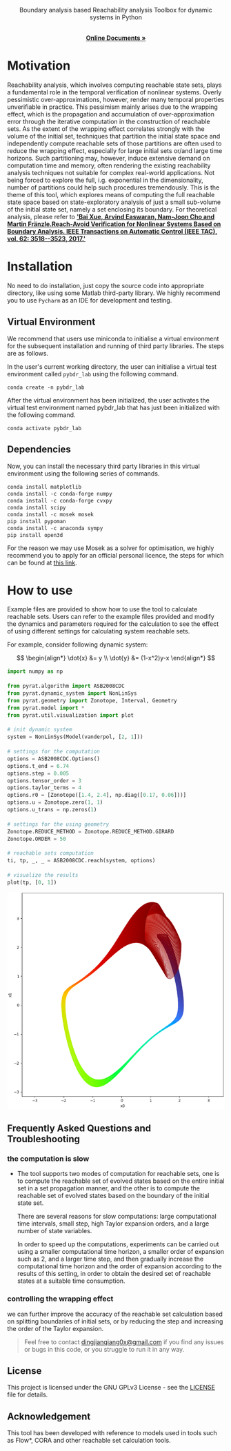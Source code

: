<p align="center">
Boundary analysis based Reachability analysis Toolbox for dynamic systems in Python
</p>


<p align="center">
    <br />
        <a href="https://asag-iscas.github.io/docs.pybdr/"><strong>Online Documents »</strong></a>
    <br />    
</p>

# Motivation

Reachability analysis, which involves computing reachable state sets, plays a fundamental role in the temporal
verification of nonlinear systems. Overly pessimistic over-approximations, however, render many temporal properties
unverifiable in practice. This pessimism mainly arises due to the wrapping effect, which is the propagation and
accumulation of over-approximation error through the iterative computation in the construction of reachable sets. As the
extent of the wrapping effect correlates strongly with the volume of the initial set, techniques that partition the
initial state space and independently compute reachable sets of those partitions are often used to reduce the wrapping
effect, especially for large initial sets or/and large time horizons. Such partitioning may, however, induce extensive
demand on computation time and memory, often rendering the existing reachability analysis techniques not suitable for
complex real-world applications. Not being forced to explore the full, i.g. exponential in the dimensionality, number of
partitions could help such procedures tremendously. This is the theme of this tool, which explores means of computing
the full reachable state space based on state-exploratory analysis of just a small sub-volume of the initial state set,
namely a set enclosing its boundary. For theoretical analysis, please refer to 
<a href="https://ieeexplore.ieee.org/document/7585104"><strong>'Bai Xue, Arvind Easwaran, Nam-Joon Cho and Martin Fränzle.Reach-Avoid Verification for Nonlinear Systems Based on Boundary Analysis. IEEE Transactions on Automatic Control (IEEE TAC), vol. 62: 3518--3523, 2017.'</strong></a>

# Installation

No need to do installation, just copy the source code into appropriate directory, like using some
Matlab third-party library. We highly recommend you to use `Pycharm` as an IDE for development and
testing.

## Virtual Environment

We recommend that users use miniconda to initialise a virtual environment for the subsequent
installation and running of third party libraries. The steps are as follows.

In the user's current working directory, the user can initialise a virtual test environment called
`pybdr_lab` using the following command.

```shell
conda create -n pybdr_lab
```

After the virtual environment has been initialized, the user activates the virtual test environment
named pybdr_lab that has just been initialized with the following command.

```shell
conda activate pybdr_lab
```

## Dependencies

Now, you can install the necessary third party libraries in this virtual environment using the
following series of commands.

```shell
conda install matplotlib
conda install -c conda-forge numpy
conda install -c conda-forge cvxpy
conda install scipy
conda install -c mosek mosek
pip install pypoman
conda install -c anaconda sympy
pip install open3d
```

For the reason we may use Mosek as a solver for optimisation, we highly recommend you to apply for
an official personal licence, the steps for which can be found
at [this link](https://docs.mosek.com/10.0/licensing/index.html).

# How to use

Example files are provided to show how to use the tool to calculate reachable sets. Users can refer
to the example files provided and modify the dynamics and parameters required for the calculation to
see the effect of using different settings for calculating system reachable sets.

For example, consider following dynamic system:

$$
\begin{align*}
\dot{x} &= y \\
\dot{y} &= (1-x^2)y-x
\end{align*}
$$

```python
import numpy as np

from pyrat.algorithm import ASB2008CDC
from pyrat.dynamic_system import NonLinSys
from pyrat.geometry import Zonotope, Interval, Geometry
from pyrat.model import *
from pyrat.util.visualization import plot

# init dynamic system
system = NonLinSys(Model(vanderpol, [2, 1]))

# settings for the computation
options = ASB2008CDC.Options()
options.t_end = 6.74
options.step = 0.005
options.tensor_order = 3
options.taylor_terms = 4
options.r0 = [Zonotope([1.4, 2.4], np.diag([0.17, 0.06]))]
options.u = Zonotope.zero(1, 1)
options.u_trans = np.zeros(1)

# settings for the using geometry
Zonotope.REDUCE_METHOD = Zonotope.REDUCE_METHOD.GIRARD
Zonotope.ORDER = 50

# reachable sets computation
ti, tp, _, _ = ASB2008CDC.reach(system, options)

# visualize the results
plot(tp, [0, 1])
```

![](doc/imgs/vanderpol_example.png)

## Frequently Asked Questions and Troubleshooting

### the computation is slow

- The tool supports two modes of computation for reachable sets, one is to compute the reachable set
  of evolved states
  based on the entire initial set in a set propagation manner, and the other is to compute the
  reachable set of
  evolved states based on the boundary of the initial state set.

  There are several reasons for slow computations: large computational time intervals,
  small step,
  high Taylor expansion orders, and a large number of state variables.

  In order to speed up the computations, experiments can be carried out using a smaller computational time
  horizon, a smaller order of
  expansion such as 2, and a larger time step, and then gradually increase the computational time
  horizon and the order
  of expansion according to the results of this setting, in order to obtain the desired set of
  reachable states at a
  suitable time consumption.

### controlling the wrapping effect

<!--  Due to the wrapping effect of set propagation based algorithms, 
it is inevitable that the range of
  the computed
  reachable state sets is too conservative under inappropriate settings, making it impossible to
  obtain a reachable
  state set that meets the requirements.  If these problems occur, -->
  we can further improve  the accuracy of the reachable set calculation based on splitting boundaries of initial sets, or by reducing the step and
  increasing the
  order of the Taylor expansion. 
  
  <!--then the set explosion problem can be avoided in the computation
  possibly.-->

> Feel free to contact [dingjianqiang0x@gmail.com](mailto:dingjianqiang0x@gmail.com) if you find any
> issues or bugs in this code, or you struggle to run it in any way.

## License

This project is licensed under the GNU GPLv3 License - see the [LICENSE](LICENSE.md) file for
details.

## Acknowledgement

This tool has been developed with reference to models used in tools such as Flow*, CORA and other
reachable set calculation tools.
